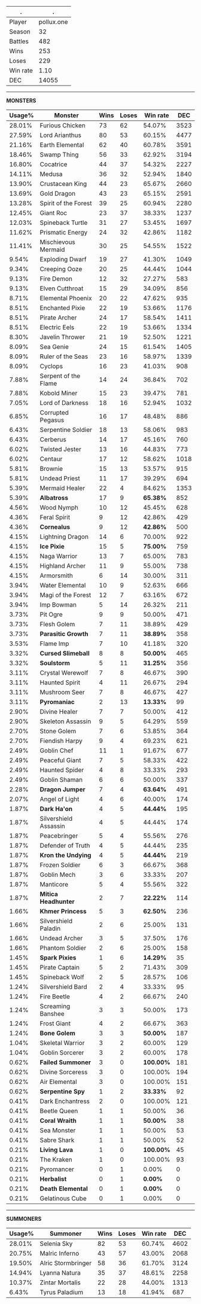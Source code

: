 .|.
|-|-
Player|pollux.one
Season|32
Battles|482
Wins|253
Loses|229
Win rate|1.10
DEC|14055

---
**MONSTERS**

Usage%|Monster|Wins|Loses|Win rate|DEC|
-|-|-|-|-|-|
28.01%|Furious Chicken|73|62|54.07%|3523|
27.59%|Lord Arianthus|80|53|60.15%|4477|
21.16%|Earth Elemental|62|40|60.78%|3591|
18.46%|Swamp Thing|56|33|62.92%|3194|
16.80%|Cocatrice|44|37|54.32%|2227|
14.11%|Medusa|36|32|52.94%|1840|
13.90%|Crustacean King|44|23|65.67%|2660|
13.69%|Gold Dragon|43|23|65.15%|2591|
13.28%|Spirit of the Forest|39|25|60.94%|2280|
12.45%|Giant Roc|23|37|38.33%|1237|
12.03%|Spineback Turtle|31|27|53.45%|1697|
11.62%|Prismatic Energy|24|32|42.86%|1182|
11.41%|Mischievous Mermaid|30|25|54.55%|1522|
9.54%|Exploding Dwarf|19|27|41.30%|1049|
9.34%|Creeping Ooze|20|25|44.44%|1044|
9.13%|Fire Demon|12|32|27.27%|583|
9.13%|Elven Cutthroat|15|29|34.09%|856|
8.71%|Elemental Phoenix|20|22|47.62%|935|
8.51%|Enchanted Pixie|22|19|53.66%|1176|
8.51%|Pirate Archer|24|17|58.54%|1411|
8.51%|Electric Eels|22|19|53.66%|1334|
8.30%|Javelin Thrower|21|19|52.50%|1221|
8.09%|Sea Genie|24|15|61.54%|1405|
8.09%|Ruler of the Seas|23|16|58.97%|1339|
8.09%|Cyclops|16|23|41.03%|908|
7.88%|Serpent of the Flame|14|24|36.84%|702|
7.88%|Kobold Miner|15|23|39.47%|781|
7.05%|Lord of Darkness|18|16|52.94%|1032|
6.85%|Corrupted Pegasus|16|17|48.48%|886|
6.43%|Serpentine Soldier|18|13|58.06%|983|
6.43%|Cerberus|14|17|45.16%|760|
6.02%|Twisted Jester|13|16|44.83%|773|
6.02%|Centaur|17|12|58.62%|1018|
5.81%|Brownie|15|13|53.57%|915|
5.81%|Undead Priest|11|17|39.29%|694|
5.39%|Mermaid Healer|22|4|84.62%|1353|
5.39%|**Albatross**|17|9|**65.38%**|852|
4.56%|Wood Nymph|10|12|45.45%|628|
4.36%|Feral Spirit|9|12|42.86%|429|
4.36%|**Cornealus**|9|12|**42.86%**|500|
4.15%|Lightning Dragon|14|6|70.00%|922|
4.15%|**Ice Pixie**|15|5|**75.00%**|759|
4.15%|Naga Warrior|13|7|65.00%|783|
4.15%|Highland Archer|11|9|55.00%|738|
4.15%|Armorsmith|6|14|30.00%|311|
3.94%|Water Elemental|10|9|52.63%|666|
3.94%|Magi of the Forest|12|7|63.16%|672|
3.94%|Imp Bowman|5|14|26.32%|211|
3.73%|Pit Ogre|9|9|50.00%|471|
3.73%|Flesh Golem|7|11|38.89%|429|
3.73%|**Parasitic Growth**|7|11|**38.89%**|358|
3.53%|Flame Imp|7|10|41.18%|320|
3.32%|**Cursed Slimeball**|8|8|**50.00%**|465|
3.32%|**Soulstorm**|5|11|**31.25%**|356|
3.11%|Crystal Werewolf|7|8|46.67%|390|
3.11%|Haunted Spirit|4|11|26.67%|294|
3.11%|Mushroom Seer|7|8|46.67%|427|
3.11%|**Pyromaniac**|2|13|**13.33%**|99|
2.90%|Divine Healer|7|7|50.00%|412|
2.90%|Skeleton Assassin|9|5|64.29%|559|
2.70%|Stone Golem|7|6|53.85%|364|
2.70%|Fiendish Harpy|9|4|69.23%|621|
2.49%|Goblin Chef|11|1|91.67%|677|
2.49%|Peaceful Giant|7|5|58.33%|422|
2.49%|Haunted Spider|4|8|33.33%|293|
2.49%|Goblin Shaman|6|6|50.00%|337|
2.28%|**Dragon Jumper**|7|4|**63.64%**|491|
2.07%|Angel of Light|4|6|40.00%|174|
1.87%|**Dark Ha'on**|4|5|**44.44%**|195|
1.87%|Silvershield Assassin|4|5|44.44%|174|
1.87%|Peacebringer|5|4|55.56%|276|
1.87%|Defender of Truth|4|5|44.44%|235|
1.87%|**Kron the Undying**|4|5|**44.44%**|219|
1.87%|Frozen Soldier|6|3|66.67%|368|
1.87%|Goblin Mech|3|6|33.33%|207|
1.87%|Manticore|5|4|55.56%|322|
1.87%|**Mitica Headhunter**|2|7|**22.22%**|114|
1.66%|**Khmer Princess**|5|3|**62.50%**|236|
1.66%|Silvershield Paladin|2|6|25.00%|131|
1.66%|Undead Archer|3|5|37.50%|176|
1.66%|Phantom Soldier|2|6|25.00%|158|
1.45%|**Spark Pixies**|1|6|**14.29%**|35|
1.45%|Pirate Captain|5|2|71.43%|309|
1.45%|Spineback Wolf|2|5|28.57%|106|
1.24%|Silvershield Bard|2|4|33.33%|95|
1.24%|Fire Beetle|4|2|66.67%|240|
1.24%|Screaming Banshee|3|3|50.00%|173|
1.24%|Frost Giant|4|2|66.67%|363|
1.24%|**Bone Golem**|3|3|**50.00%**|187|
1.04%|Skeletal Warrior|3|2|60.00%|129|
1.04%|Goblin Sorcerer|3|2|60.00%|178|
0.62%|**Failed Summoner**|3|0|**100.00%**|181|
0.62%|Divine Sorceress|3|0|100.00%|194|
0.62%|Air Elemental|3|0|100.00%|151|
0.62%|**Serpentine Spy**|1|2|**33.33%**|92|
0.41%|Dark Enchantress|2|0|100.00%|121|
0.41%|Beetle Queen|1|1|50.00%|36|
0.41%|**Coral Wraith**|1|1|**50.00%**|38|
0.41%|Sea Monster|1|1|50.00%|53|
0.41%|Sabre Shark|1|1|50.00%|52|
0.21%|**Living Lava**|1|0|**100.00%**|45|
0.21%|The Kraken|1|0|100.00%|93|
0.21%|Pyromancer|0|1|0.00%|0|
0.21%|**Herbalist**|0|1|**0.00%**|0|
0.21%|**Death Elemental**|0|1|**0.00%**|0|
0.21%|Gelatinous Cube|0|1|0.00%|0|

---
**SUMMONERS**

Usage%|Summoner|Wins|Loses|Win rate|DEC|
-|-|-|-|-|-|
28.01%|Selenia Sky|82|53|60.74%|4602|
20.75%|Malric Inferno|43|57|43.00%|2068|
19.50%|Alric Stormbringer|58|36|61.70%|3124|
14.94%|Lyanna Natura|35|37|48.61%|2258|
10.37%|Zintar Mortalis|22|28|44.00%|1313|
6.43%|Tyrus Paladium|13|18|41.94%|687|
